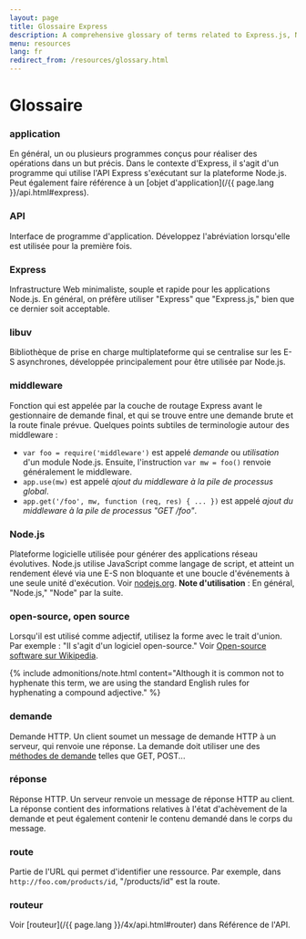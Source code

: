 ```yaml
---
layout: page
title: Glossaire Express
description: A comprehensive glossary of terms related to Express.js, Node.js, middleware, routing, and other key concepts to help you understand and use Express effectively.
menu: resources
lang: fr
redirect_from: /resources/glossary.html
---
```


# Glossaire

### application

En général, un ou plusieurs programmes conçus pour réaliser des opérations dans un but précis.  Dans le contexte d'Express, il s'agit d'un programme qui utilise l'API Express s'exécutant sur la plateforme Node.js.  Peut également faire référence à un [objet d'application](/{{ page.lang }}/api.html#express).

### API

Interface de programme d'application. Développez l'abréviation lorsqu'elle est utilisée pour la première fois.

### Express

Infrastructure Web minimaliste, souple et rapide pour les applications Node.js. En général, on préfère utiliser "Express" que "Express.js," bien que ce dernier soit acceptable.

### libuv

Bibliothèque de prise en charge multiplateforme qui se centralise sur les E-S asynchrones, développée principalement pour être utilisée par Node.js.

### middleware

Fonction qui est appelée par la couche de routage Express avant le gestionnaire de demande final, et qui se trouve entre une demande brute et la route finale prévue. Quelques points subtiles de terminologie autour des middleware :

- `var foo = require('middleware')` est appelé _demande_ ou _utilisation_ d'un module Node.js. Ensuite, l'instruction `var mw = foo()`  renvoie généralement le middleware.
- `app.use(mw)` est appelé _ajout du middleware à la pile de processus global_.
- `app.get('/foo', mw, function (req, res) { ... })` est appelé _ajout du middleware à la pile de processus "GET /foo"_.

### Node.js

Plateforme logicielle utilisée pour générer des applications réseau évolutives. Node.js utilise JavaScript comme langage de script, et atteint un rendement élevé via une E-S non bloquante et une boucle d'événements à une seule unité d'exécution. Voir [nodejs.org](http://nodejs.org/). **Note d'utilisation** : En général, "Node.js," "Node" par la suite.

### open-source, open source

Lorsqu'il est utilisé comme adjectif, utilisez la forme avec le trait d'union. Par exemple : "Il s'agit d'un logiciel open-source." Voir [Open-source software sur Wikipedia](http://en.wikipedia.org/wiki/Open-source_software).

{% include admonitions/note.html content="Although it is common not to hyphenate this term, we are using the standard English rules for hyphenating a compound adjective." %}

### demande

Demande HTTP. Un client soumet un message de demande HTTP à un serveur, qui renvoie une réponse.  La demande doit utiliser une des [méthodes de demande](https://en.wikipedia.org/wiki/Hypertext_Transfer_Protocol#Request_methods) telles que GET, POST...

### réponse

Réponse HTTP. Un serveur renvoie un message de réponse HTTP au client. La réponse contient des informations relatives à l'état d'achèvement de la demande et peut également contenir le contenu demandé dans le corps du message.

### route

Partie de l'URL qui permet d'identifier une ressource. Par exemple, dans `http://foo.com/products/id`, "/products/id" est la route.

### routeur

Voir [routeur](/{{ page.lang }}/4x/api.html#router) dans Référence de l'API.
